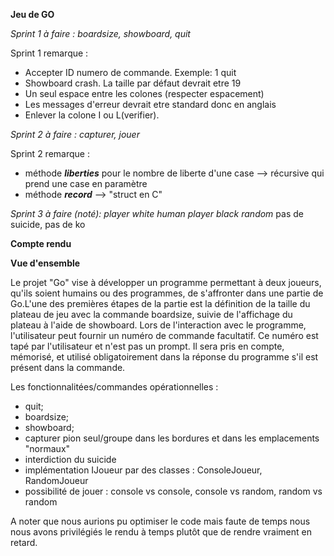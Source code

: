 **Jeu de GO**

_Sprint 1 à faire :
  boardsize, showboard, quit_

Sprint 1 remarque :
  - Accepter ID numero de commande. Exemple: 1 quit
  - Showboard crash. La taille par défaut devrait etre 19
  - Un seul espace entre les colones (respecter espacement)
  - Les messages d'erreur devrait etre standard donc en anglais 
  - Enlever la colone I ou L(verifier).

_Sprint 2 à faire : 
  capturer, jouer_

Sprint 2 remarque :
  - méthode **_liberties_** pour le nombre de liberte d'une case --> récursive qui prend une case en paramètre
  - méthode **_record_** --> "struct en C"

 _Sprint 3 à faire (noté):_
  _player white human
   player black random_
   pas de suicide, pas de ko


   **Compte rendu**

   **Vue d'ensemble**
   
Le projet "Go" vise à développer un programme permettant à deux joueurs, qu'ils soient humains ou des programmes, de s'affronter dans une partie de Go.L'une des premières étapes de la partie est la définition de la taille du plateau de jeu avec la commande boardsize, suivie de l'affichage du plateau à l'aide de showboard. Lors de l'interaction avec le programme, l'utilisateur peut fournir un numéro de commande facultatif. Ce numéro est tapé par l'utilisateur et n'est pas un prompt. Il sera pris en compte, mémorisé, et utilisé obligatoirement dans la réponse du programme s'il est présent dans la commande.


Les fonctionnalitées/commandes opérationnelles : 

 - quit;
 - boardsize;
 - showboard;
 - capturer pion seul/groupe dans les bordures et dans les emplacements "normaux"
 - interdiction du suicide 
 - implémentation IJoueur par des classes : ConsoleJoueur, RandomJoueur
 - possibilité de jouer : console vs console, console vs random, random vs random

A noter que nous aurions pu optimiser le code mais faute de temps nous nous avons privilégiés le rendu à temps plutôt que de rendre vraiment en retard.

